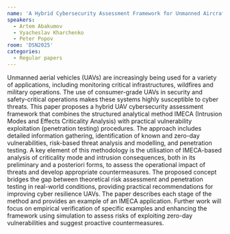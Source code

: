 ```yaml
---
name: 'A Hybrid Cybersecurity Assessment Framework for Unmanned Aircraft Vehicles Based on IMECA and Penetration Testing'
speakers:
  - Artem Abakumov
  - Vyacheslav Kharchenko
  - Peter Popov
room: 'DSN2025'
categories:
  - Regular papers
---
```


Unmanned aerial vehicles (UAVs) are increasingly being used
for a variety of applications, including monitoring
critical infrastructures, wildfires and military
operations. The use of consumer-grade UAVs in security and
safety-critical operations makes these systems highly
susceptible to cyber threats. This paper proposes a hybrid
UAV cybersecurity assessment framework that combines the
structured analytical method IMECA (Intrusion Modes and
Effects Criticality Analysis) with practical vulnerability
exploitation (penetration testing) procedures. The approach
includes detailed information gathering, identification of
known and zero-day vulnerabilities, risk-based threat
analysis and modelling, and penetration testing. A key
element of this methodology is the utilisation of
IMECA-based analysis of criticality mode and intrusion
consequences, both in its preliminary and a posteriori
forms, to assess the operational impact of threats and
develop appropriate countermeasures. The proposed concept
bridges the gap between theoretical risk assessment and
penetration testing in real-world conditions, providing
practical recommendations for improving cyber resilience
UAVs. The paper describes each stage of the method and
provides an example of an IMECA application. Further work
will focus on empirical verification of specific examples
and enhancing the framework using simulation to assess
risks of exploiting zero-day vulnerabilities and suggest
proactive countermeasures.
